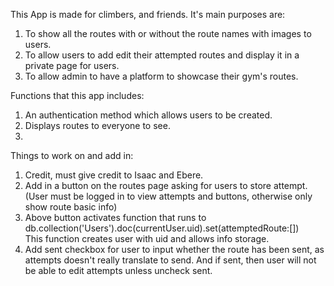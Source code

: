 This App is made for climbers, and friends.
It's main purposes are: 
1) To show all the routes with or without the route names with images to users.
2) To allow users to add edit their attempted routes and display it in a private page for users.
3) To allow admin to have a platform to showcase their gym's routes.



Functions that this app includes:
1) An authentication method which allows users to be created.
2) Displays routes to everyone to see.
3) 


Things to work on and add in:
1) Credit, must give credit to Isaac and Ebere.
2) Add in a button on the routes page asking for users to store attempt. 
   (User must be logged in to view attempts and buttons, otherwise only show route basic info)
3) Above button activates function that runs to db.collection('Users').doc(currentUser.uid).set(attemptedRoute:[]) \
    This function creates user with uid and allows info storage.
4) Add sent checkbox for user to input whether the route has been sent, as attempts doesn't really translate to send. And if sent, then user will not be able to edit attempts unless uncheck sent.
